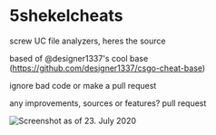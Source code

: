 # 5shekelcheats
screw UC file analyzers, heres the source

based of @designer1337's cool base (https://github.com/designer1337/csgo-cheat-base)

ignore bad code or make a pull request

any improvements, sources or features? pull request

![Screenshot as of 23. July 2020](https://i.imgur.com/8m90KLC.jpg)
